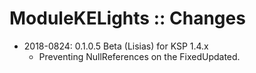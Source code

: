 # ModuleKELights :: Changes

* 2018-0824: 0.1.0.5 Beta (Lisias) for KSP 1.4.x
	+ Preventing NullReferences on the FixedUpdated. 
